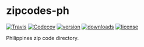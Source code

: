 # zipcodes-ph

[![Travis](https://img.shields.io/travis/arnellebalane/zipcodes-ph.svg)]([![Travis](https://img.shields.io/travis/rust-lang/rust.svg)](https://github.com/arnellebalane/zipcodes-ph))
[![Codecov](https://img.shields.io/codecov/c/github/arnellebalane/zipcodes-ph.svg)](https://github.com/arnellebalane/zipcodes-ph)
[![version](https://img.shields.io/npm/v/zipcodes-ph.svg)](https://github.com/arnellebalane/zipcodes-ph)
[![downloads](https://img.shields.io/npm/dw/zipcodes-ph.svg)](https://github.com/arnellebalane/zipcodes-ph)
[![license](https://img.shields.io/npm/l/zipcodes-ph.svg)](https://github.com/arnellebalane/zipcodes-ph)

Philippines zip code directory.
